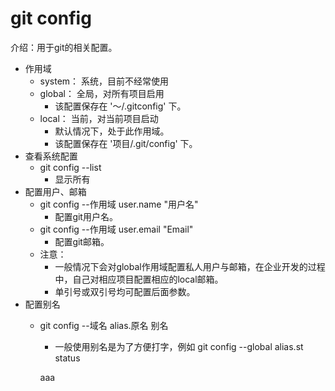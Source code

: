 # git config
介绍：用于git的相关配置。
- 作用域
    - system： 系统，目前不经常使用
    - global： 全局，对所有项目启用
        - 该配置保存在 '～/.gitconfig' 下。
    - local：  当前，对当前项目启动
        - 默认情况下，处于此作用域。
        - 该配置保存在 '项目/.git/config' 下。
- 查看系统配置
    - git config --list
        - 显示所有
- 配置用户、邮箱
    - git config --作用域 user.name "用户名"
        - 配置git用户名。
    - git config --作用域 user.email "Email"
        - 配置git邮箱。
    - 注意：
        - 一般情况下会对global作用域配置私人用户与邮箱，在企业开发的过程中，自己对相应项目配置相应的local邮箱。
        - 单引号或双引号均可配置后面参数。
- 配置别名
    - git config --域名 alias.原名  别名
        - 一般使用别名是为了方便打字，例如 git config --global alias.st status
        
        
        aaa
